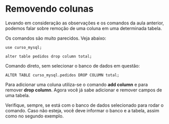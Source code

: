 # Removendo colunas

Levando em consideração as observações e os comandos da aula anterior, podemos falar sobre remoção de uma coluna em uma determinada tabela.

Os comandos são muito parecidos. Veja abaixo:

```
use curso_mysql;

alter table pedidos drop column total;
```

Comando direto, sem selecionar o banco de dados em questão:

```
ALTER TABLE curso_mysql.pedidos DROP COLUMN total;
```

Para adicionar uma coluna utiliza-se o comando **add column** e para remover **drop column**. Agora você já sabe adicionar e remover campos de uma tabela.

Verifique, sempre, se está com o banco de dados selecionado para rodar o comando. Caso não esteja, você deve informar o banco e a tabela, assim como no segundo exemplo.